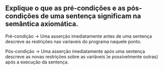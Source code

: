 ## Explique o que as pré-condições e as pós-condições de uma sentença significam na semântica axiomática.

Pré-condição → Uma asserção imediatamente antes de uma sentença descreve as restrições nas varíaveis do programa naquele ponto.


Pós-condição → Uma asserção imediatamente após uma sentença descreve as novas restrições sobre as variáveis )e possívelmente outras) após a execução da sentença.
